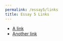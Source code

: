 ```yaml
---
permalink: /essay5/links
title: Essay 5 Links
---
```


* [A link](https://en.wikipedia.org/wiki/Marvin_Minsky)
* [Another link](https://web.media.mit.edu/~minsky/)
